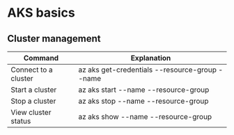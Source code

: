 # AKS basics #
## Cluster management ##
Command | Explanation
------- | -----------
Connect to a cluster | az aks get-credentials --resource-group <groupname> --name <clustername>
Start a cluster | az aks start --name <clustername> --resource-group <rgname>
Stop a cluster | az aks stop --name <clustername> --resource-group <rgname>
View cluster status | az aks show --name <clustername> --resource-group <rgname>
